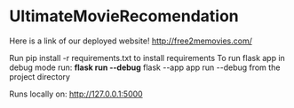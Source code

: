 # UltimateMovieRecomendation

Here is a link of our deployed website!
http://free2memovies.com/

Run pip install -r requirements.txt to install requirements 
To run flask app in debug mode run: **flask run --debug**
flask --app app run --debug
from the project directory

Runs locally on: http://127.0.0.1:5000